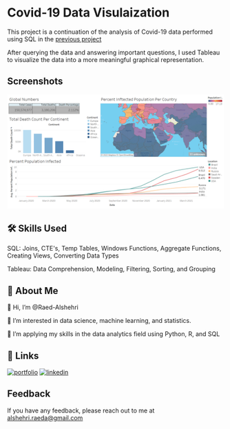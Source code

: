 
# Covid-19 Data Visulaization

 This project is a continuation of the analysis of Covid-19 data performed using SQL in the [previous project](https://github.com/Raed-Alshehri/ProjectsPortfolio/tree/main/Covid19%20Data%20Exploration)
 
 After querying the data and answering important questions, I used Tableau to visualize the data into a more meaningful graphical representation.



## Screenshots

![App Screenshot](https://github.com/Raed-Alshehri/Covid19-Data-Visulaization/blob/main/Dashboard.png)


## 🛠 Skills Used
SQL: Joins, CTE's, Temp Tables, Windows Functions, Aggregate Functions, Creating Views, Converting Data Types

Tableau: Data Comprehension, Modeling, Filtering, Sorting, and Grouping

## 🚀 About Me
👋 Hi, I’m @Raed-Alshehri

👀 I’m interested in data science, machine learning, and statistics.

🌱 I’m applying my skills in the data analytics field using Python, R, and SQL


## 🔗 Links
[![portfolio](https://img.shields.io/badge/my_portfolio-000?style=for-the-badge&logo=ko-fi&logoColor=white)](https://raed-alshehri.github.io/RaedAlshehri.github.io/)
[![linkedin](https://img.shields.io/badge/linkedin-0A66C2?style=for-the-badge&logo=linkedin&logoColor=white)](https://www.linkedin.com/in/raedalshehri/)


## Feedback

If you have any feedback, please reach out to me at alshehri.raeda@gmail.com

